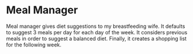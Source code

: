 # Meal Manager

Meal manager gives diet suggestions to my breastfeeding wife.
It defaults to suggest 3 meals per day for each day of the week. It considers
previous meals in order to suggest a balanced diet. Finally, it creates
a shopping list for the following week.

